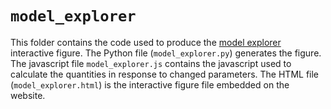 # `model_explorer`
This folder contains the code used to produce the [model explorer](https://rpgroup.caltech.edu/growth_limits/model_explorer.html) interactive figure. The Python file (`model_explorer.py`) generates the figure. The javascript file `model_explorer.js` contains the javascript used to calculate the 
quantities in response to changed parameters. The HTML file (`model_explorer.html`) is the interactive figure file embedded on the website.